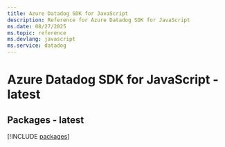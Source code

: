 ```yaml
---
title: Azure Datadog SDK for JavaScript
description: Reference for Azure Datadog SDK for JavaScript
ms.date: 08/27/2025
ms.topic: reference
ms.devlang: javascript
ms.service: datadog
---
```

# Azure Datadog SDK for JavaScript - latest
## Packages - latest
[!INCLUDE [packages](datadog-index.md)]